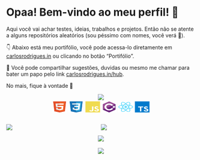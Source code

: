 
# Opaa! Bem-vindo ao meu perfil! 👋
 Aqui você vai achar testes, ideias, trabalhos e projetos. Então não se atente a alguns repositórios aleatórios (sou péssimo com nomes, você verá 🤖). 
 
👇 Abaixo está meu portifólio, você pode acessa-lo diretamente em [carlosrodrigues.in](https://carlosrodrigues.in) ou clicando no botão “Portifólio”. 

🫵 Você pode compartilhar sugestões, duvidas ou mesmo me chamar para bater um papo pelo link [carlosrodrigues.in/hub](https://carlosrodrigues.in/hub). 

No mais, fique à vontade 🤟

<div style="display:block " align="center">
<a href="https://carlosrodrigues.in" target="_blank"><img src="https://img.shields.io/badge/Port%C3%ADfolio-blue" target="_blank" width="100"></a> 
</div>

<div style="display:block " align="center">
  <img align="center" alt="Cadu-HTML" height="30" width="40" src="https://raw.githubusercontent.com/devicons/devicon/master/icons/html5/html5-original.svg">
  <img align="center" alt="Cadu-CSS" height="30" width="40" src="https://raw.githubusercontent.com/devicons/devicon/master/icons/css3/css3-original.svg">
  <img align="center" alt="Cadu-Js" height="30" width="40" src="https://raw.githubusercontent.com/devicons/devicon/master/icons/javascript/javascript-plain.svg">
  <img align="center" alt="Cadu-Csharp" height="30" width="40" src="https://raw.githubusercontent.com/devicons/devicon/master/icons/csharp/csharp-original.svg">
  <img align="center" alt="Cadu-React" height="30" width="40" src="https://raw.githubusercontent.com/devicons/devicon/master/icons/react/react-original.svg">
  <img align="center" alt="Cadu-Typ" height="30" width="40" src="https://raw.githubusercontent.com/devicons/devicon/master/icons/typescript/typescript-original.svg">
</div>
<br/>

<p align="center" style="display:flex">
	<img width="450em" src="https://github-readme-stats.vercel.app/api?username=cadu088&show_icons=true&include_all_commits=true&count_private=true&hide_border=true&theme=dark" />
	<img width="450em" src="https://github-readme-streak-stats.herokuapp.com/?user=cadu088&include_all_commits=true&hide_border=true&theme=dark"/>
</p>

<div style="display:block " align="center">
  <img src="https://github.com/cadu088/cadu088/assets/72260079/2627578d-f426-4ca0-8de6-e9676ca274b7" target="_blank" width="600"> 
</div>

<p align="center">
  <a href="https://github.com/cadu088">
    <img src="https://komarev.com/ghpvc/?username=cadu088&color=blue&style=flat)" />
  </a>
</p>
